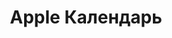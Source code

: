 ---
layout: default
title: Apple Календарь
parent: Календарь
has_children: true
permalink: "/#apple-%D0%BA%D0%B0%D0%BB%D0%B5%D0%BD%D0%B4%D0%B0%D1%80%D1%8C"
---
